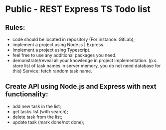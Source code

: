 # Public - REST Express TS Todo list

## Rules:
- code should be located in repository (For instance: GitLab);
- implement a project using Node.js | Express.
- Implement a project using Typescript.
- feel free to use any additional packages you need.
- demonstrate/reveal all your knowledge in project implementation.
(p.s. store list of task names in server memory, you do not need database for this)
Service: fetch random task name.

## Create API using Node.js and Express with next functionality:
- add new task in the list;
- get tasks list (with search);
- delete task from the list;
- update task (mark done/not done);